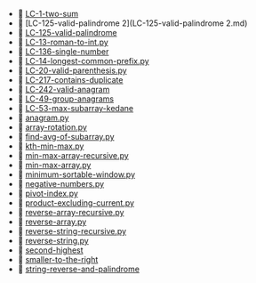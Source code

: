 * 📄 [LC-1-two-sum](LC-1-two-sum.md)
* 📄 [LC-125-valid-palindrome 2](LC-125-valid-palindrome 2.md)
* 📄 [LC-125-valid-palindrome](LC-125-valid-palindrome.md)
* 📄 [LC-13-roman-to-int.py](LC-13-roman-to-int.md)
* 📄 [LC-136-single-number](LC-136-single-number.md)
* 📄 [LC-14-longest-common-prefix.py](LC-14-longest-common-prefix.md)
* 📄 [LC-20-valid-parenthesis.py](LC-20-valid-parenthesis.md)
* 📄 [LC-217-contains-duplicate](LC-217-contains-duplicate.md)
* 📄 [LC-242-valid-anagram](LC-242-valid-anagram.md)
* 📄 [LC-49-group-anagrams](LC-49-group-anagrams.md)
* 📄 [LC-53-max-subarray-kedane](LC-53-max-subarray-kedane.md)
* 📄 [anagram.py](anagram.md)
* 📄 [array-rotation.py](array-rotation.md)
* 📄 [find-avg-of-subarray.py](find-avg-of-subarray.md)
* 📄 [kth-min-max.py](kth-min-max.md)
* 📄 [min-max-array-recursive.py](min-max-array-recursive.md)
* 📄 [min-max-array.py](min-max-array.md)
* 📄 [minimum-sortable-window.py](minimum-sortable-window.md)
* 📄 [negative-numbers.py](negative-numbers.py)
* 📄 [pivot-index.py](LC-724-find-pivot-index.md)
* 📄 [product-excluding-current.py](product-excluding-current.py)
* 📄 [reverse-array-recursive.py](reverse-array-recursive.py)
* 📄 [reverse-array.py](reverse-array.md)
* 📄 [reverse-string-recursive.py](reverse-string-recursive.md)
* 📄 [reverse-string.py](reverse-string.md)
* 📄 [second-highest](second-highest.md)
* 📄 [smaller-to-the-right](smaller-to-the-right.md)
* 📄 [string-reverse-and-palindrome](string-reverse-and-palindrome.md)
